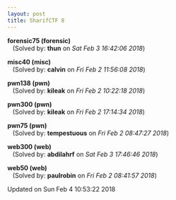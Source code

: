 ```yaml
---
layout: post
title: SharifCTF 8
---
```


<!--break-->

**forensic75 (forensic)**  
&nbsp;&nbsp;&nbsp;(Solved by: **thun** on _Sat Feb  3 16:42:06 2018_)  
  
**misc40 (misc)**  
&nbsp;&nbsp;&nbsp;(Solved by: **calvin** on _Fri Feb  2 11:56:08 2018_)  
  
**pwn138 (pwn)**  
&nbsp;&nbsp;&nbsp;(Solved by: **kileak** on _Fri Feb  2 10:22:18 2018_)  
  
**pwn300 (pwn)**  
&nbsp;&nbsp;&nbsp;(Solved by: **kileak** on _Fri Feb  2 17:14:34 2018_)  
  
**pwn75 (pwn)**  
&nbsp;&nbsp;&nbsp;(Solved by: **tempestuous** on _Fri Feb  2 08:47:27 2018_)  
  
**web300 (web)**  
&nbsp;&nbsp;&nbsp;(Solved by: **abdilahrf** on _Sat Feb  3 17:46:46 2018_)  
  
**web50 (web)**  
&nbsp;&nbsp;&nbsp;(Solved by: **paulrobin** on _Fri Feb  2 08:41:57 2018_)  
  


Updated on Sun Feb  4 10:53:22 2018
